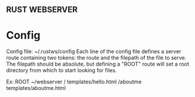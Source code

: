 ## RUST WEBSERVER

# Config
Config file: ~/.rustws/config
Each line of the config file defines a server route containing two tokens: the route and the filepath of the file to serve.
The filepath should be absolute, but defining a "ROOT" route will set a root directory from which to start looking for files.

Ex:
ROOT ~/webserver
/ templates/hello.html
/aboutme templates/aboutme.html